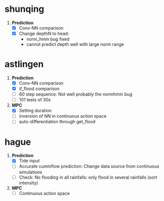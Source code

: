 
# shunqing

1. **Prediction**
    - [x] Conv-NN comparison
    - [x] Change depthN to head: 
        - norm_hmin bug fixed
        - cannot predict depth well with large norm range

# astlingen

1. **Prediction**
    - [x] Conv-NN comparison
    - [x] if_flood comparison
    - [ ] 60 step sequence: Not well probably the normhmin bug
    - [ ] 101 tests of 30s

2. **MPC**
    - [x] Setting duration
    - [ ] inversion of NN in continuous action space
    - [ ] auto-differentiation through get_flood
    <!-- - [ ] Mating could not produce the required number of (unique) offsprings -->

# hague

1. **Prediction**
    - [x] Tide input
    - [ ] Accurate cuminflow prediction: Change data source from continuous simulations
    - [ ] Check: No flooding in all rainfalls: only flood in several rainfalls (sort intensity)

2. **MPC**
    - [ ] Continuous action space
